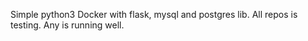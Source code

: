 Simple python3 Docker with flask, mysql and postgres lib.
All repos is testing. Any is running well.
